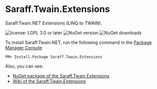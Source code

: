 # Saraff.Twain.Extensions
Saraff.Twain.NET Extensions (LINQ to TWAIN).

![license: LGPL 3.0 or later](https://img.shields.io/badge/license-LGPL%203.0%20or%20later-blue?style=flat&logo=git) ![NuGet version](https://img.shields.io/nuget/v/Saraff.Twain.Extensions.svg?style=flat&logo=nuget) ![NuGet downloads](https://img.shields.io/nuget/dt/Saraff.Twain.Extensions.svg?style=flat&logo=nuget)

To install Saraff.Twain.NET, run the following command in the [Package Manager Console](https://docs.nuget.org/docs/start-here/using-the-package-manager-console)
```
PM> Install-Package Saraff.Twain.Extensions
```
Also, you can see: 
* [NuGet package of the Saraff.Twain.Extensions](https://www.nuget.org/packages/Saraff.Twain.Extensions/)
* [Wiki of the Saraff.Twain.Extensions](https://saraff-9eb1047a4beb4cef8506b29ba325bd5a.github.io/sarafftwainext/)

